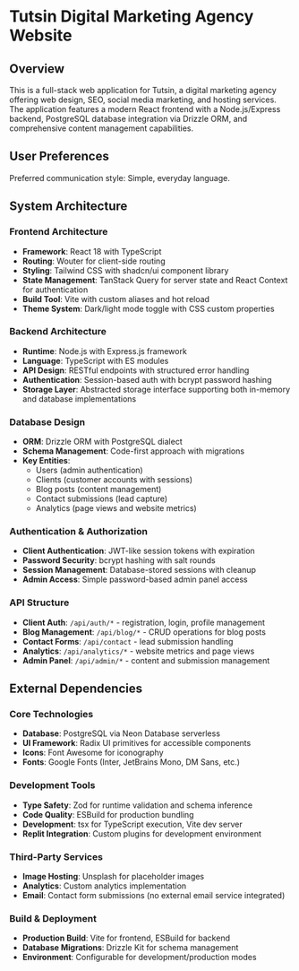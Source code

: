 # Tutsin Digital Marketing Agency Website

## Overview

This is a full-stack web application for Tutsin, a digital marketing agency offering web design, SEO, social media marketing, and hosting services. The application features a modern React frontend with a Node.js/Express backend, PostgreSQL database integration via Drizzle ORM, and comprehensive content management capabilities.

## User Preferences

Preferred communication style: Simple, everyday language.

## System Architecture

### Frontend Architecture
- **Framework**: React 18 with TypeScript
- **Routing**: Wouter for client-side routing
- **Styling**: Tailwind CSS with shadcn/ui component library
- **State Management**: TanStack Query for server state and React Context for authentication
- **Build Tool**: Vite with custom aliases and hot reload
- **Theme System**: Dark/light mode toggle with CSS custom properties

### Backend Architecture
- **Runtime**: Node.js with Express.js framework
- **Language**: TypeScript with ES modules
- **API Design**: RESTful endpoints with structured error handling
- **Authentication**: Session-based auth with bcrypt password hashing
- **Storage Layer**: Abstracted storage interface supporting both in-memory and database implementations

### Database Design
- **ORM**: Drizzle ORM with PostgreSQL dialect
- **Schema Management**: Code-first approach with migrations
- **Key Entities**:
  - Users (admin authentication)
  - Clients (customer accounts with sessions)
  - Blog posts (content management)
  - Contact submissions (lead capture)
  - Analytics (page views and website metrics)

### Authentication & Authorization
- **Client Authentication**: JWT-like session tokens with expiration
- **Password Security**: bcrypt hashing with salt rounds
- **Session Management**: Database-stored sessions with cleanup
- **Admin Access**: Simple password-based admin panel access

### API Structure
- **Client Auth**: `/api/auth/*` - registration, login, profile management
- **Blog Management**: `/api/blog/*` - CRUD operations for blog posts
- **Contact Forms**: `/api/contact` - lead submission handling
- **Analytics**: `/api/analytics/*` - website metrics and page views
- **Admin Panel**: `/api/admin/*` - content and submission management

## External Dependencies

### Core Technologies
- **Database**: PostgreSQL via Neon Database serverless
- **UI Framework**: Radix UI primitives for accessible components
- **Icons**: Font Awesome for iconography
- **Fonts**: Google Fonts (Inter, JetBrains Mono, DM Sans, etc.)

### Development Tools
- **Type Safety**: Zod for runtime validation and schema inference
- **Code Quality**: ESBuild for production bundling
- **Development**: tsx for TypeScript execution, Vite dev server
- **Replit Integration**: Custom plugins for development environment

### Third-Party Services
- **Image Hosting**: Unsplash for placeholder images
- **Analytics**: Custom analytics implementation
- **Email**: Contact form submissions (no external email service integrated)

### Build & Deployment
- **Production Build**: Vite for frontend, ESBuild for backend
- **Database Migrations**: Drizzle Kit for schema management
- **Environment**: Configurable for development/production modes